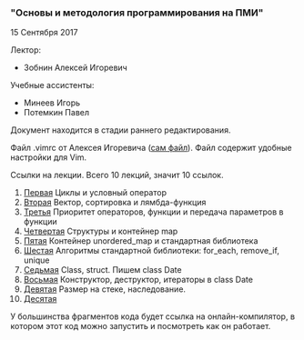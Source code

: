 ### "Основы и методология программирования на ПМИ"

15 Сентября 2017

Лектор:

* Зобнин Алексей Игоревич

Учебные ассистенты:

 * Минеев Игорь
 * Потемкин Павел

Документ находится в стадии раннего редактирования. 

Файл .vimrc от Алексея Игоревича ([сам файл](/New_lections/.vimrc/)). Файл содержит удобные настройки для Vim.

Ссылки на лекции. Всего 10 лекций, значит 10 ссылок.

1. [Первая](/New_lections/lect_01.md/) Циклы и условный оператор
2. [Вторая](/New_lections/lect_02.md/) Вектор, сортировка и лямбда-функция
3. [Третья](/New_lections/lect_03.md/) Приоритет операторов, функции и передача параметров в функции
4. [Четвертая](/New_lections/lect_04.md/) Структуры и контейнер map
5. [Пятая](/New_lections/lect_05.md/) Контейнер unordered_map и стандартная библиотека
6. [Шестая](/New_lections/lect_06.md/) Алгоритмы стандартной библиотеки: for_each, remove_if, unique
7. [Седьмая](/New_lections/lect_07.md/) Class, struct. Пишем class Date
8. [Восьмая](/New_lections/lect_08.md/) Конструктор, деструктор, итераторы в class Date
9. [Девятая](/New_lections/lect_09.md/) Размер на стеке, наследование.
10. [Десятая](/New_lections/lect_10.md/)

У большинства фрагментов кода будет ссылка на онлайн-компилятор, в котором этот код можно запустить и посмотреть как он работает.